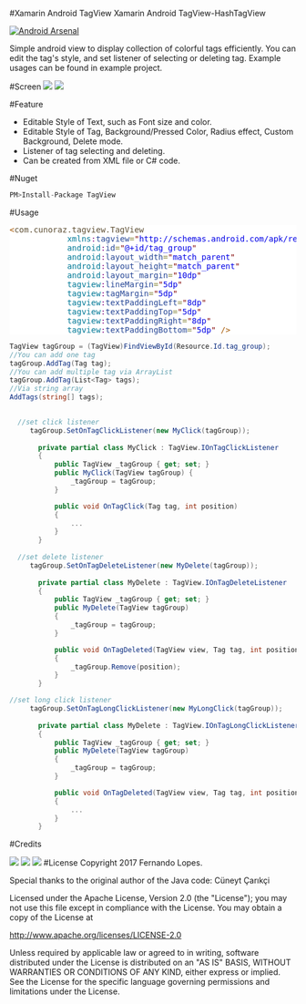 #Xamarin Android TagView
Xamarin Android TagView-HashTagView

[![Android Arsenal](https://img.shields.io/badge/Android%20Arsenal-TagView-green.svg?style=flat)](https://android-arsenal.com/details/1/2566)

Simple android view to display collection of colorful tags efficiently.
You can edit the tag's style, and set listener of selecting or deleting tag. 
Example usages can be found in example project.

#Screen
<img src="http://s11.postimg.org/rry7lw877/Screenshot_2015_09_29_21_17_53.png"></img>
<img src="http://i.giphy.com/3oEduFls2tAwrOALzG.gif"></img>


#Feature
* Editable Style of Text, such as Font size and color.
* Editable Style of Tag, Background/Pressed Color, Radius effect, Custom Background, Delete mode.
* Listener of tag selecting and deleting.
* Can be created from XML file or C# code.

#Nuget
 ``` c#
PM>Install-Package TagView
 ```
#Usage
 <pre style='color:#000000;background:#ffffff;'><span style='color:#a65700; '>&lt;</span><span style='color:#5f5035; '>com.cunoraz.tagview.TagView</span>
            <span style='color:#007997; '>xmlns</span><span style='color:#800080; '>:</span><span style='color:#274796; '>tagview</span><span style='color:#808030; '>=</span><span style='color:#800000; '>"</span><span style='color:#0000e6; '>http://schemas.android.com/apk/res-auto</span><span style='color:#800000; '>"</span>
            <span style='color:#007997; '>android</span><span style='color:#800080; '>:</span><span style='color:#274796; '>id</span><span style='color:#808030; '>=</span><span style='color:#800000; '>"</span><span style='color:#0000e6; '>@+id/tag_group</span><span style='color:#800000; '>"</span>
            <span style='color:#007997; '>android</span><span style='color:#800080; '>:</span><span style='color:#274796; '>layout_width</span><span style='color:#808030; '>=</span><span style='color:#800000; '>"</span><span style='color:#0000e6; '>match_parent</span><span style='color:#800000; '>"</span>
            <span style='color:#007997; '>android</span><span style='color:#800080; '>:</span><span style='color:#274796; '>layout_height</span><span style='color:#808030; '>=</span><span style='color:#800000; '>"</span><span style='color:#0000e6; '>match_parent</span><span style='color:#800000; '>"</span>
            <span style='color:#007997; '>android</span><span style='color:#800080; '>:</span><span style='color:#274796; '>layout_margin</span><span style='color:#808030; '>=</span><span style='color:#800000; '>"</span><span style='color:#0000e6; '>10dp</span><span style='color:#800000; '>"</span> 
            <span style='color:#007997; '>tagview</span><span style='color:#800080; '>:</span><span style='color:#274796; '>lineMargin</span><span style='color:#808030; '>=</span><span style='color:#800000; '>"</span><span style='color:#0000e6; '>5dp</span><span style='color:#800000; '>"</span> 
            <span style='color:#007997; '>tagview</span><span style='color:#800080; '>:</span><span style='color:#274796; '>tagMargin</span><span style='color:#808030; '>=</span><span style='color:#800000; '>"</span><span style='color:#0000e6; '>5dp</span><span style='color:#800000; '>"</span> 
            <span style='color:#007997; '>tagview</span><span style='color:#800080; '>:</span><span style='color:#274796; '>textPaddingLeft</span><span style='color:#808030; '>=</span><span style='color:#800000; '>"</span><span style='color:#0000e6; '>8dp</span><span style='color:#800000; '>"</span> 
            <span style='color:#007997; '>tagview</span><span style='color:#800080; '>:</span><span style='color:#274796; '>textPaddingTop</span><span style='color:#808030; '>=</span><span style='color:#800000; '>"</span><span style='color:#0000e6; '>5dp</span><span style='color:#800000; '>"</span> 
            <span style='color:#007997; '>tagview</span><span style='color:#800080; '>:</span><span style='color:#274796; '>textPaddingRight</span><span style='color:#808030; '>=</span><span style='color:#800000; '>"</span><span style='color:#0000e6; '>8dp</span><span style='color:#800000; '>"</span> 
            <span style='color:#007997; '>tagview</span><span style='color:#800080; '>:</span><span style='color:#274796; '>textPaddingBottom</span><span style='color:#808030; '>=</span><span style='color:#800000; '>"</span><span style='color:#0000e6; '>5dp</span><span style='color:#800000; '>"</span> <span style='color:#a65700; '>/></span>
</pre>
 
 ``` c#
 TagView tagGroup = (TagView)FindViewById(Resource.Id.tag_group);
 //You can add one tag
 tagGroup.AddTag(Tag tag);
 //You can add multiple tag via ArrayList
 tagGroup.AddTag(List<Tag> tags);
 //Via string array
 AddTags(string[] tags);
 
  
   //set click listener
      tagGroup.SetOnTagClickListener(new MyClick(tagGroup));
	  
	    private partial class MyClick : TagView.IOnTagClickListener
        {
            public TagView _tagGroup { get; set; }
            public MyClick(TagView tagGroup) {
                _tagGroup = tagGroup;
            }

            public void OnTagClick(Tag tag, int position)
            {
                ...
            }
        }
        
   //set delete listener
	  tagGroup.SetOnTagDeleteListener(new MyDelete(tagGroup));
	  
		private partial class MyDelete : TagView.IOnTagDeleteListener
        {
            public TagView _tagGroup { get; set; }
            public MyDelete(TagView tagGroup)
            {
                _tagGroup = tagGroup;
            }

            public void OnTagDeleted(TagView view, Tag tag, int position)
            {
                _tagGroup.Remove(position);
            }
        }

 //set long click listener
      tagGroup.SetOnTagLongClickListener(new MyLongClick(tagGroup));
	  
	    private partial class MyDelete : TagView.IOnTagLongClickListener
        {
            public TagView _tagGroup { get; set; }
            public MyDelete(TagView tagGroup)
            {
                _tagGroup = tagGroup;
            }

            public void OnTagDeleted(TagView view, Tag tag, int position)
            {
                ...
            }
        }
```       

#Credits

<a href = "https://plus.google.com/u/1/106488670082985646733"><img src = "https://raw.githubusercontent.com/florent37/DaVinci/master/mobile/src/main/res/drawable-hdpi/gplus.png"/></a>
<a href = "https://twitter.com/fernandolopes11"><img src = "https://raw.githubusercontent.com/florent37/DaVinci/master/mobile/src/main/res/drawable-hdpi/twitter.png"/></a>
<a href = "https://www.linkedin.com/in/fernando-lopes-da-silva-81156131?trk=nav_responsive_tab_profile_pic"><img src = "https://raw.githubusercontent.com/florent37/DaVinci/master/mobile/src/main/res/drawable-hdpi/linkedin.png"/></a>
#License
Copyright 2017 Fernando Lopes.

Special thanks to the original author of the Java code: Cüneyt Çarıkçi

Licensed under the Apache License, Version 2.0 (the "License");
you may not use this file except in compliance with the License.
You may obtain a copy of the License at

   http://www.apache.org/licenses/LICENSE-2.0

Unless required by applicable law or agreed to in writing, software
distributed under the License is distributed on an "AS IS" BASIS,
WITHOUT WARRANTIES OR CONDITIONS OF ANY KIND, either express or implied.
See the License for the specific language governing permissions and
limitations under the License.